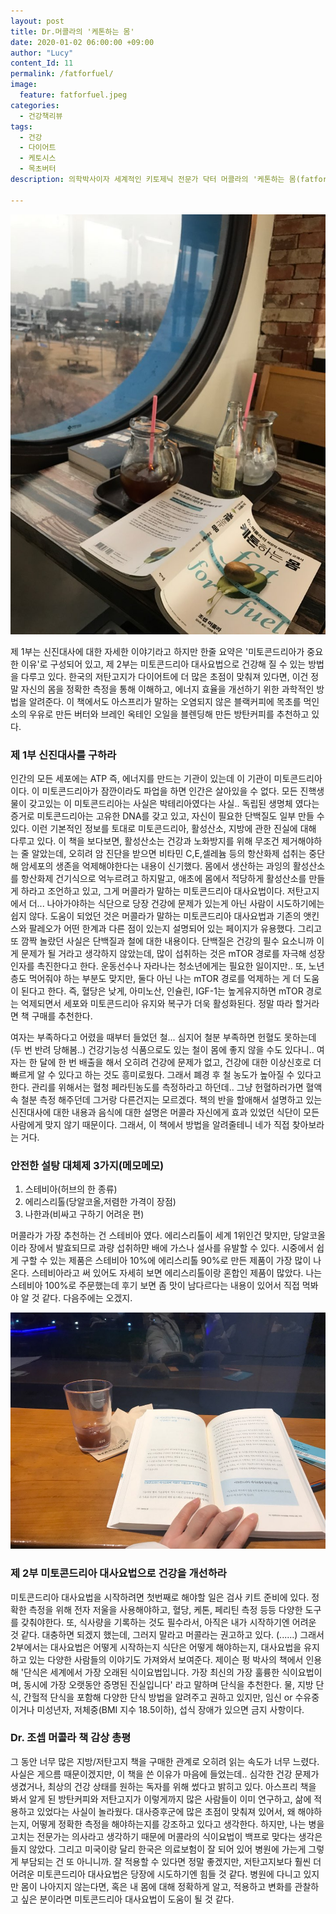 ```yaml
---
layout: post
title: Dr.머콜라의 '케톤하는 몸'
date: 2020-01-02 06:00:00 +09:00
author: "Lucy"
content_Id: 11
permalink: /fatforfuel/
image:
  feature: fatforfuel.jpeg
categories:
  - 건강책리뷰
tags:
  - 건강
  - 다이어트
  - 케토시스
  - 목초버터
description: 의학박사이자 세계적인 키토제닉 전문가 닥터 머콜라의 '케톤하는 몸(fatforfuel)'을 읽게 되었다. 한국의 저탄고지 이영훈 안과 전문의가 감수한 이 책은 한 마디로 요약하면 '자신의 미토콘드리아를 바로 알고 대사요법으로 건강하기'가 되겠다. 아스프리와는 큰 그림에서는 비슷하지만, 더 엄격한 식단인 느낌이다.

---
```




![케톤하는몸1](/img/post/02/fatforfuel-1.jpeg)

제 1부는 신진대사에 대한 자세한 이야기라고 하지만 한줄 요약은 '미토콘드리아가 중요한 이유'로 구성되어 있고, 제 2부는 미토콘드리아 대사요법으로 건강해 질 수 있는 방법을 다루고 있다. 한국의 저탄고지가 다이어트에 더 많은 초점이 맞춰져 있다면, 이건 정말 자신의 몸을 정확한 측정을 통해 이해하고, 에너지 효율을 개선하기 위한 과학적인 방법을 알려준다. 이 책에서도 아스프리가 말하는 오염되지 않은 블랙커피에 목초를 먹인 소의 우유로 만든 버터와 브레인 옥테인 오일을 블렌딩해 만든 방탄커피를 추천하고 있다.  



### 제 1부 신진대사를 구하라

인간의 모든 세포에는 ATP 즉, 에너지를 만드는 기관이 있는데 이 기관이 미토콘드리아이다. 이 미토콘드리아가 잠깐이라도 파업을 하면 인간은 살아있을 수 없다. 모든 진핵생물이 갖고있는 이 미토콘드리아는 사실은 박테리아였다는 사실.. 독립된 생명체 였다는 증거로 미토콘드리아는 고유한 DNA를 갖고 있고, 자신이 필요한 단백질도 일부 만들 수 있다. 이런 기본적인 정보를 토대로 미토콘드리아, 활성산소, 지방에 관한 진실에 대해 다루고 있다. 이 책을 보다보면, 활성산소는 건강과 노화방지를 위해 무조건 제거해야하는 줄 알았는데, 오히려 암 진단을 받으면 비타민 C,E,셀레늄 등의 항산화제 섭취는 중단해 암세포의 생존을 억제해야한다는 내용이 신기했다. 몸에서 생산하는 과잉의 활성산소를 항산화제 건기식으로 억누르려고 하지말고, 애초에 몸에서 적당하게 활성산소를 만들게 하라고 조언하고 있고, 그게 머콜라가 말하는 미토콘드리아 대사요법이다. 저탄고지에서 더... 나아가야하는 식단으로 당장 건강에 문제가 있는게 아닌 사람이 시도하기에는 쉽지 않다. 도움이 되었던 것은 머콜라가 말하는 미토콘드리아 대사요법과 기존의 앳킨스와 팔레오가 어떤 한계과 다른 점이 있는지 설명되어 있는 페이지가 유용했다. 그리고 또 깜짝 놀랐던 사실은 단백질과 철에 대한 내용이다. 단백질은 건강의 필수 요소니까 이게 문제가 될 거라고 생각하지 않았는데, 많이 섭취하는 것은 mTOR 경로를 자극해 성장인자를 촉진한다고 한다. 운동선수나 자라나는 청소년에게는 필요한 일이지만.. 또, 노년층도 먹어줘야 하는 부분도 맞지만, 둘다 아닌 나는 mTOR 경로를 억제하는 게 더 도움이 된다고 한다. 즉, 혈당은 낮게, 아미노산, 인슐린, IGF-1는 높게유지하면 mTOR 경로는 억제되면서 세포와 미토콘드리아 유지와 복구가 더욱 활성화된다. 정말 따라 할거라면 책 구매를 추천한다.





여자는 부족하다고 어렸을 때부터 들었던 철... 심지어 철분 부족하면 헌혈도 못하는데(두 번 반려 당해봄..) 건강기능성 식품으로도 있는 철이 몸에 좋지 않을 수도 있다니.. 여자는 한 달에 한 번 배출을 해서 오히려 건강에 문제가 없고, 건강에 대한 이상신호로 더 빠르게 알 수 있다고 하는 것도 흥미로웠다. 그래서 폐경 후 철 농도가 높아질 수 있다고 한다. 관리를 위해서는 혈청 페라틴농도를 측정하라고 하던데.. 그냥 헌혈하러가면 혈액 속 철분 측정 해주던데 그거랑 다른건지는 모르겠다. 책의 반을 할애해서 설명하고 있는 신진대사에 대한 내용과 음식에 대한 설명은 머콜라 자신에게 효과 있었던 식단이 모든 사람에게 맞지 않기 때문이다. 그래서, 이 책에서 방법을 알려줄테니 네가 직접 찾아보라는 거다.





### 안전한 설탕 대체제 3가지(메모메모)

1. 스테비아(허브의 한 종류)
2. 에리스리톨(당알코올,저렴한 가격이 장점)
3. 나한과(비싸고 구하기 어려운 편)

머콜라가 가장 추천하는 건 스테비아 였다. 에리스리톨이 세계 1위인건 맞지만, 당알코올이라 장에서 발효되므로 과량 섭취하먄 배에 가스나 설사를 유발할 수 있다. 시중에서 쉽게 구할 수 있는 제품은 스테비아 10%에 에리스리톨 90%로 만든 제품이 가장 많이 나온다. 스테비아라고 써 있어도 자세히 보면 에리스리톨이랑 혼합인 제품이 많았다. 나는 스테비아 100%로 주문했는데 후기 보면 좀 맛이 남다르다는 내용이 있어서 직접 먹봐야 알 것 같다. 다음주에는 오겠지.





![케톤하는몸2](/img/post/02/fatforfuel-2.jpeg)

### 제 2부 미토콘드리아 대사요법으로 건강을 개선하라

미토콘드리아 대사요법을 시작하려면 첫번째로 해야할 일은 검사 키트 준비에 있다. 정확한 측정을 위해 전자 저울을 사용해야하고, 혈당, 케톤, 페리틴 측정 등등 다양한 도구를 갖춰야한다. 또, 식사량을 기록하는 것도 필수라서, 아직은 내가 시작하기엔 어려운 것 같다.  대충하면 되겠지 했는데, 그러지 말라고 머콜라는 권고하고 있다. (......) 그래서 2부에서는 대사요법은 어떻게 시작하는지 식단은 어떻게 해야하는지, 대사요법을 유지하고 있는 다양한 사람들의 이야기도 가져와서 보여준다. 제이슨 펑 박사의 책에서 인용해 '단식은 세계에서 가장 오래된 식이요법입니다. 가장 최신의 가장 훌륭한 식이요법이며, 동시에 가장 오랫동안 증명된 진실입니다' 라고 말하며 단식을 추천한다. 물, 지방 단식, 간헐적 단식을 포함해 다양한 단식 방법을 알려주고 권하고 있지만, 임신 or 수유중이거나 미성년자, 저체중(BMI 지수 18.5이하), 섭식 장애가 있으면 금지 사항이다.



### Dr. 조셉 머콜라 책 감상 총평

그 동안 너무 많은 지방/저탄고지 책을 구매한 관계로 오히려 읽는 속도가 너무 느렸다. 사실은 게으름 때문이겠지만, 이 책을 쓴 이유가 마음에 들었는데.. 심각한 건강 문제가 생겼거나, 최상의 건강 상태를 원하는 독자를 위해 썼다고 밝히고 있다. 아스프리 책을 봐서 알게 된 방탄커피와 저탄고지가 이렇게까지 많은 사람들이 이미 연구하고, 삶에 적용하고 있었다는 사실이 놀라웠다. 대사증후군에 많은 초점이 맞춰져 있어서, 왜 해야하는지, 어떻게 정확한 측정을 해야하는지를 강조하고 있다고 생각한다. 하지만, 나는 병을 고치는 전문가는 의사라고 생각하기 때문에 머콜라의 식이요법이 백프로 맞다는 생각은 들지 않았다. 그리고 미국이랑 달리 한국은 의료보험이 잘 되어 있어 병원에 가는게 그렇게 부담되는 건 또 아니니까. 잘 적용할 수 있다면 정말 좋겠지만, 저탄고지보다 훨씬 더 어려운 미토콘드리아 대사요법은 당장에 시도하기엔 힘들 것 같다. 병원에 다니고 있지만 몸이 나아지지 않는다면, 혹은 내 몸에 대해 정확하게 알고, 적용하고 변화를 관찰하고 싶은 분이라면 미토콘드리아 대사요법이 도움이 될 것 같다.
